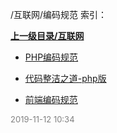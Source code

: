 /互联网/编码规范 索引：


**[上一级目录/互联网](/互联网/index.md)**

- [PHP编码规范](/互联网/编码规范/PHP编码规范.md)

- [代码整洁之道-php版](/互联网/编码规范/代码整洁之道-php版.md)

- [前端编码规范](/互联网/编码规范/前端编码规范.md)


<font size=2 color='grey'> 2019-11-12 10:34 </font>
